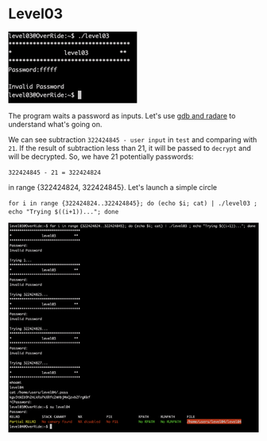 # Level03

![](Ressources/img/level03_launch.png)

The program waits a password as inputs. Let's use [gdb and radare](Ressources/gdb.md) to understand what's going on.

We can see subtraction `322424845 - user input` in `test` and comparing with `21`. If the result of subtraction less than 21, 
it will be passed to `decrypt` and will be decrypted. So, we have 21 potentially passwords:

`322424845 - 21 = 322424824`

in range {322424824, 322424845}. Let's launch a simple circle

`for i in range {322424824..322424845}; do (echo $i; cat) | ./level03 ; echo "Trying $((i+1))..."; done`

![](Ressources/img/level04.png)
